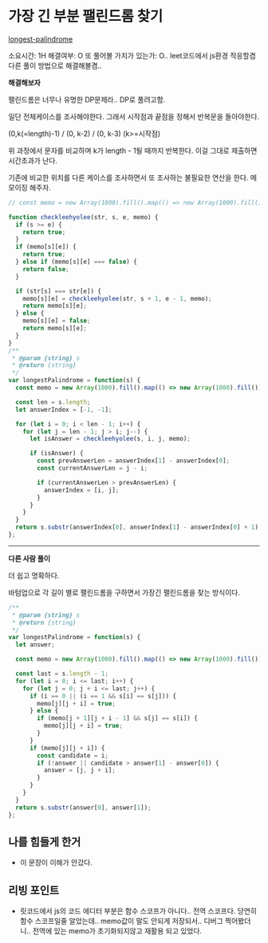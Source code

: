 # 가장 긴 부분 팰린드롬 찾기

[longest-palindrome](https://leetcode.com/problems/longest-palindromic-substring/)

소요시간: 1H
해결여부: O
또 풀어볼 가치가 있는가: O.. leet코드에서 js환경 적응할겸 다른 풀이 방법으로 해결해볼겸..

**해결해보자**

팰린드롬은 너무나 유명한 DP문제라.. DP로 풀려고함.

일단 전체케이스를 조사해야한다. 그래서 시작점과 끝점을 정해서 반복문을 돌아야한다.

(0,k(=length)-1) / (0, k-2) / (0, k-3) (k>=시작점)

위 과정에서 문자를 비교하며 k가 length - 1될 때까지 반복한다.
이걸 그대로 제출하면 시간초과가 난다.

기존에 비교한 위치를 다른 케이스를 조사하면서 또 조사하는 불필요한 연산을 한다.
메모이징 해주자.

```js
// const memo = new Array(1000).fill().map(() => new Array(1000).fill());

function checkleehyolee(str, s, e, memo) {
  if (s >= e) {
    return true;
  }
  if (memo[s][e]) {
    return true;
  } else if (memo[s][e] === false) {
    return false;
  }

  if (str[s] === str[e]) {
    memo[s][e] = checkleehyolee(str, s + 1, e - 1, memo);
    return memo[s][e];
  } else {
    memo[s][e] = false;
    return memo[s][e];
  }
}
/**
 * @param {string} s
 * @return {string}
 */
var longestPalindrome = function(s) {
  const memo = new Array(1000).fill().map(() => new Array(1000).fill());

  const len = s.length;
  let answerIndex = [-1, -1];

  for (let i = 0; i < len - 1; i++) {
    for (let j = len - 1; j > i; j--) {
      let isAnswer = checkleehyolee(s, i, j, memo);

      if (isAnswer) {
        const prevAnswerLen = answerIndex[1] - answerIndex[0];
        const currentAnswerLen = j - i;

        if (currentAnswerLen > prevAnswerLen) {
          answerIndex = [i, j];
        }
      }
    }
  }
  return s.substr(answerIndex[0], answerIndex[1] - answerIndex[0] + 1);
};
```

---

**다른 사람 풀이**

더 쉽고 명확하다.

바텀업으로 각 길이 별로 팰린드롬을 구하면서 가장긴 팰린드롬을 찾는 방식이다.

```js
/**
 * @param {string} s
 * @return {string}
 */
var longestPalindrome = function(s) {
  let answer;

  const memo = new Array(1000).fill().map(() => new Array(1000).fill());

  const last = s.length - 1;
  for (let i = 0; i <= last; i++) {
    for (let j = 0; j + i <= last; j++) {
      if (i == 0 || (i == 1 && s[i] == s[j])) {
        memo[j][j + i] = true;
      } else {
        if (memo[j + 1][j + i - 1] && s[j] == s[i]) {
          memo[j][j + i] = true;
        }
      }
      if (memo[j][j + i]) {
        const candidate = i;
        if (!answer || candidate > answer[1] - answer[0]) {
          answer = [j, j + i];
        }
      }
    }
  }
  return s.substr(answer[0], answer[1]);
};
```

## 나를 힘들게 한거

- 이 문장이 이해가 안갔다.

## 리빙 포인트

- 릿코드에서 js의 코드 에디터 부분은 함수 스코프가 아니다.. 전역 스코프다. 당연히 함수 스코프일줄 알았는데.. memo값이 말도 안되게 저장되서.. 디버그 찍어봤더니.. 전역에 있는 memo가 초기화되지않고 재활용 되고 있었다.

